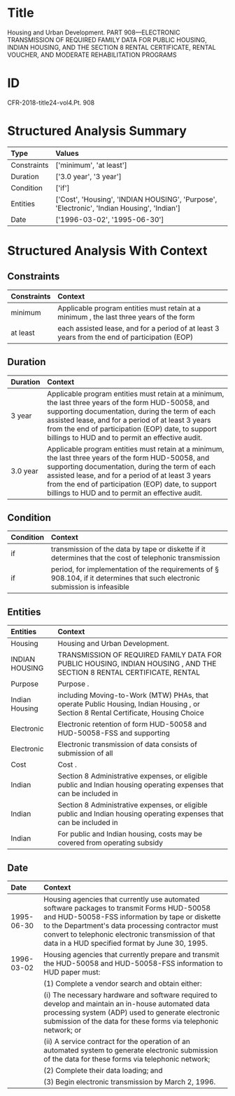 # Title

 Housing and Urban Development. PART 908—ELECTRONIC TRANSMISSION OF REQUIRED FAMILY DATA FOR PUBLIC HOUSING, INDIAN HOUSING, AND THE SECTION 8 RENTAL CERTIFICATE, RENTAL VOUCHER, AND MODERATE REHABILITATION PROGRAMS


# ID

 CFR-2018-title24-vol4.Pt. 908


# Structured Analysis Summary

| Type        | Values                                                                                     |
|:------------|:-------------------------------------------------------------------------------------------|
| Constraints | ['minimum', 'at least']                                                                    |
| Duration    | ['3.0 year', '3 year']                                                                     |
| Condition   | ['if']                                                                                     |
| Entities    | ['Cost', 'Housing', 'INDIAN HOUSING', 'Purpose', 'Electronic', 'Indian Housing', 'Indian'] |
| Date        | ['1996-03-02', '1995-06-30']                                                               |


# Structured Analysis With Context

 


## Constraints

| Constraints   | Context                                                                                       |
|:--------------|:----------------------------------------------------------------------------------------------|
| minimum       | Applicable program entities must retain at a  minimum , the last three years of the form      |
| at least      | each assisted lease, and for a period of at least 3 years from the end of participation (EOP) |


## Duration

| Duration   | Context                                                                                                                                                                                                                                                                                                             |
|:-----------|:--------------------------------------------------------------------------------------------------------------------------------------------------------------------------------------------------------------------------------------------------------------------------------------------------------------------|
| 3 year     | Applicable program entities must retain at a minimum, the last three years of the form HUD-50058, and supporting documentation, during the term of each assisted lease, and for a period of at least 3 years from the end of participation (EOP) date, to support billings to HUD and to permit an effective audit. |
| 3.0 year   | Applicable program entities must retain at a minimum, the last three years of the form HUD-50058, and supporting documentation, during the term of each assisted lease, and for a period of at least 3 years from the end of participation (EOP) date, to support billings to HUD and to permit an effective audit. |


## Condition

| Condition   | Context                                                                                                                                |
|:------------|:---------------------------------------------------------------------------------------------------------------------------------------|
| if          | transmission of the data by tape or diskette if it determines that the cost of telephonic transmission                                 |
| if          | period, for implementation of the requirements of &#167;&#8201;908.104, if it determines that such electronic submission is infeasible |


## Entities

| Entities       | Context                                                                                                                            |
|:---------------|:-----------------------------------------------------------------------------------------------------------------------------------|
| Housing        | Housing  and Urban Development.                                                                                                    |
| INDIAN HOUSING | TRANSMISSION OF REQUIRED FAMILY DATA FOR PUBLIC HOUSING, INDIAN HOUSING , AND THE SECTION 8 RENTAL CERTIFICATE, RENTAL             |
| Purpose        | Purpose .                                                                                                                          |
| Indian Housing | including Moving-to-Work (MTW) PHAs, that operate Public Housing, Indian Housing , or Section 8 Rental Certificate, Housing Choice |
| Electronic     | Electronic retention of form HUD-50058 and HUD-50058-FSS and supporting                                                            |
| Electronic     | Electronic transmission of data consists of submission of all                                                                      |
| Cost           | Cost .                                                                                                                             |
| Indian         | Section 8 Administrative expenses, or eligible public and Indian housing operating expenses that can be included in                |
| Indian         | Section 8 Administrative expenses, or eligible public and Indian housing operating expenses that can be included in                |
| Indian         | For public and  Indian housing, costs may be covered from operating subsidy                                                        |


## Date

| Date       | Context                                                                                                                                                                                                                                                                                                  |
|:-----------|:---------------------------------------------------------------------------------------------------------------------------------------------------------------------------------------------------------------------------------------------------------------------------------------------------------|
| 1995-06-30 | Housing agencies that currently use automated software packages to transmit Forms HUD-50058 and HUD-50058-FSS information by tape or diskette to the Department's data processing contractor must convert to telephonic electronic transmission of that data in a HUD specified format by June 30, 1995. |
| 1996-03-02 | Housing agencies that currently prepare and transmit the HUD-50058 and HUD-50058-FSS information to HUD paper must:                                                                                                                                                                                      |
|            |             (1) Complete a vendor search and obtain either:                                                                                                                                                                                                                                              |
|            |             (i) The necessary hardware and software required to develop and maintain an in-house automated data processing system (ADP) used to generate electronic submission of the data for these forms via telephonic network; or                                                                    |
|            |             (ii) A service contract for the operation of an automated system to generate electronic submission of the data for these forms via telephonic network;                                                                                                                                       |
|            |             (2) Complete their data loading; and                                                                                                                                                                                                                                                         |
|            |             (3) Begin electronic transmission by March 2, 1996.                                                                                                                                                                                                                                          |


